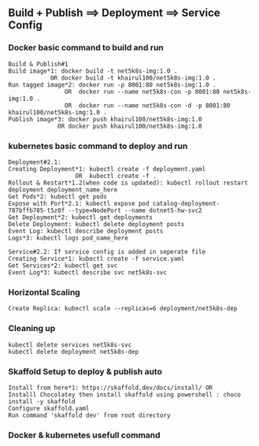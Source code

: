 ## Build + Publish ==> Deployment ==> Service Config

### Docker basic command to build and run

```
Build & Publish#1
Build image*1: docker build -t net5k8s-img:1.0 .
            OR docker build -t khairul100/net5k8s-img:1.0 .
Run tagged image*2: docker run -p 8001:80 net5k8s-img:1.0 .
                OR  docker run --name net5k8s-con -p 8001:80 net5k8s-img:1.0 .
                OR  docker run --name net5k8s-con -d -p 8001:80 khairul100/net5k8s-img:1.0 .
Publish image*3: docker push khairul100/net5k8s-img:1.0
              OR docker push khairul100/net5k8s-img:1.0
```

### kubernetes basic command to deploy and run

```
Deployment#2.1:
Creating Deployment*1: kubectl create -f deployment.yaml 
                   OR  kubectl create -f .
Rollout & Restart*1.2(when code is updated): kubectl rollout restart deployment deployment_name_here
Get Pods*2: kubectl get pods
Expose with Port*2.1: kubectl expose pod catalog-deployment-787bffb785-t5z8f --type=NodePort --name dotnet5-hw-svc2
Get Deployment*2: kubectl get deployments
Delete Deployment: kubectl delete deployment posts
Event Log: kubectl describe deployment posts
Logs*3: kubectl logs pod_name_here

Service#2.2: If service config is added in seperate file
Creating Service*1: kubectl create -f service.yaml
Get Services*2: kubectl get svc
Event Log*3: kubectl describe svc net5k8s-svc
```

### Horizontal Scaling
```
Create Replica: kubectl scale --replicas=6 deployment/net5k8s-dep

```
### Cleaning up
```
kubectl delete services net5k8s-svc
kubectl delete deployment net5k8s-dep
```

### Skaffold Setup to deploy & publish auto

```
Install from here*1: https://skaffold.dev/docs/install/ OR
Installl Chocolatey then install skaffold using powershell : choco install -y skaffold
Configure skaffold.yaml
Run command 'skaffold dev' from root directory
```

### Docker & kubernetes usefull command

```
```

